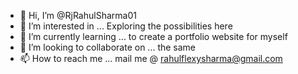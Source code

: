 - 👋 Hi, I’m @RjRahulSharma01
- 👀 I’m interested in ... Exploring the possibilities here
- 🌱 I’m currently learning ... to create a portfolio website for myself
- 💞️ I’m looking to collaborate on ... the same
- 📫 How to reach me ... mail me @ rahulflexysharma@gmail.com

<!---
RjRahulSharma01/RjRahulSharma01 is a ✨ special ✨ repository because its `README.md` (this file) appears on your GitHub profile.
You can click the Preview link to take a look at your changes.
--->
